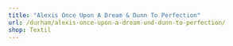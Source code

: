 ```yaml
---
title: "Alexis Once Upon A Dream & Dunn To Perfection"
url: /durham/alexis-once-upon-a-dream-und-dunn-to-perfection/
shop: Textil
---
```


